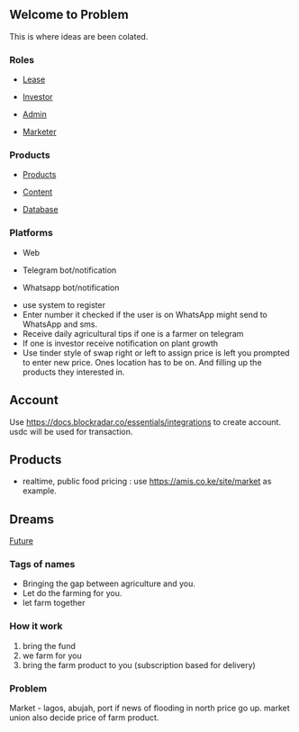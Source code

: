## Welcome to Problem 

This is where ideas are been colated.

### Roles

- [Lease](./Lease.md)

- [Investor](./Investor.md)

- [Admin](./Admin.md)

- [Marketer](./Marketer.md)


### Products

- [Products](./Products.md)

- [Content](./Content.md)

- [Database](./Database.md)

### Platforms 

- Web

- Telegram bot/notification

- Whatsapp bot/notification

* use system to register 
* Enter number it checked if the user is on WhatsApp might send to WhatsApp and sms.
* Receive daily agricultural tips if one is a farmer on telegram
* If one is investor receive notification on plant growth
* Use tinder style of swap right or left to assign price is left you prompted to enter new price. Ones location has to be on. And filling up the products they interested in.

## Account

Use https://docs.blockradar.co/essentials/integrations to create account. usdc will be used for transaction. 

## Products

- realtime, public food pricing : use https://amis.co.ke/site/market as example. 


## Dreams

[Future](./Future.md)


### Tags of names

- Bringing the gap between agriculture and you.
- Let do the farming for you.
- let farm together

### How it work
1. bring the fund 
2. we farm for you
3. bring the farm product to you (subscription based for delivery)


### Problem 

Market - lagos, abujah, port
if news of flooding in north price go up. market union also decide price of farm product. 